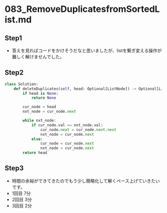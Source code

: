 # 083_RemoveDuplicatesfromSortedList.md

## Step1

- 答えを見ればコードをかけそうだなと思いましたが、listを繋ぎ変える操作が難しく解けませんでした。

## Step2

```python
class Solution:
    def deleteDuplicates(self, head: Optional[ListNode]) -> Optional[ListNode]:
        if head is None:
            return None

        cur_node = head
        nxt_node = cur_node.next

        while nxt_node:
            if cur_node.val == nxt_node.val:
                cur_node.next = cur_node.next.next
                nxt_node = cur_node.next
            else:
                cur_node = cur_node.next
                nxt_node = cur_node.next
        return head
```

## Step3

- 時間の余裕ができてきたのでもう少し簡略化して解くペース上げていきたいです。
- 1回目 7分
- 2回目 3分
- 3回目 2分
